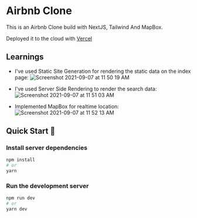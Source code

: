 # Airbnb Clone 

This is an Airbnb Clone build with NextJS, Tailwind And MapBox.

Deployed it to the cloud with [Vercel](https://airbnb-clone-dusky-mu.vercel.app) 

## Learnings

- I've used Static Site Generation for rendering the static data on the index page:
![Screenshot 2021-09-07 at 11 50 19 AM](https://user-images.githubusercontent.com/67803385/132294779-2f86b745-0fef-4955-ac50-51fafcb3204a.png)

- I've used Server Side Rendering to render the search data:
![Screenshot 2021-09-07 at 11 51 03 AM](https://user-images.githubusercontent.com/67803385/132295080-6ebb83f9-cd20-4710-bbc9-5400f32c94bf.png)

- Implemented MapBox for realtime location:
![Screenshot 2021-09-07 at 11 52 13 AM](https://user-images.githubusercontent.com/67803385/132295187-0bf4a939-69ac-4a92-9073-37e46d51a90f.png)

## Quick Start 🚀

### Install server dependencies

```bash
npm install
# or
yarn
```

### Run the development server

```bash
npm run dev
# or
yarn dev
```

